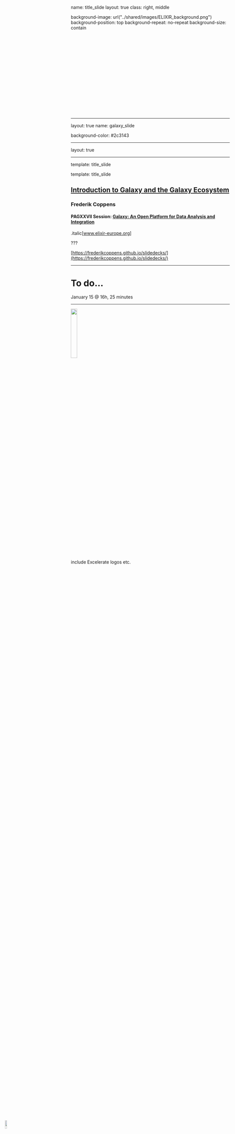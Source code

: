
name: title_slide
layout: true
class: right, middle

background-image: url("../shared/images/ELIXIR_background.png")
background-position: top
background-repeat: no-repeat
background-size: contain

<div style="height:250px"></div>

<img src="../shared/logos/ELIXIR_logo_white_background.png" height="8%" style="position:absolute;left:2%;bottom:2%;" />

---
layout: true
name: galaxy_slide

background-color: #2c3143

---

layout: true

<img src="../shared/logos/ELIXIR_logo_white_background.png" height="8%" style="position:absolute;left:2%;bottom:2%;" />

---
template: title_slide

template: title_slide

## [Introduction to Galaxy and the Galaxy Ecosystem](https://plan.core-apps.com/pag_2019/abstract/bd1ddd10-af82-4bca-84c0-ff8fe7c5c46a)

### Frederik Coppens

#### PAGXXVII Session: [Galaxy: An Open Platform for Data Analysis and Integration](https://plan.core-apps.com/pag_2019/event/9441a7255c56cf0ce04b90bfc40d5302)


.italic[www.elixir-europe.org]

???

[https://frederikcoppens.github.io/slidedecks/](https://frederikcoppens.github.io/slidedecks/)

---

# To do...

January 15 @ 16h, 25 minutes

---

<img src="../shared/logos/ELIXIR_logo_white_background.png" height="20%"/>

include Excelerate logos etc.

